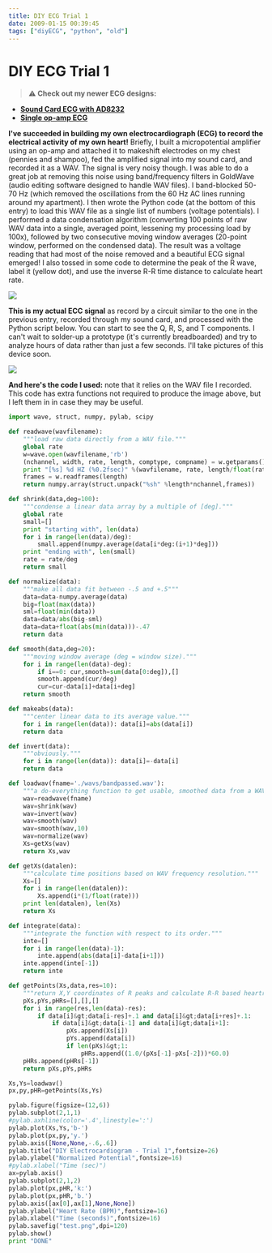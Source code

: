 ```yaml
---
title: DIY ECG Trial 1
date: 2009-01-15 00:39:45
tags: ["diyECG", "python", "old"]
---
```


# DIY ECG Trial 1

> **⚠️ Check out my newer ECG designs:** 
* [**Sound Card ECG with AD8232**](https://swharden.com/blog/2019-03-15-sound-card-ecg-with-ad8232/)
* [**Single op-amp ECG**](https://swharden.com/blog/2016-08-08-diy-ecg-with-1-op-amp/)

__I've succeeded in building my own electrocardiograph (ECG) to record the electrical activity of my own heart!__ Briefly, I built a micropotential amplifier using an op-amp and attached it to makeshift electrodes on my chest (pennies and shampoo), fed the amplified signal into my sound card, and recorded it as a WAV. The signal is very noisy though. I was able to do a great job at removing this noise using band/frequency filters in GoldWave (audio editing software designed to handle WAV files). I band-blocked 50-70 Hz (which removed the oscillations from the 60 Hz AC lines running around my apartment). I then wrote the Python code (at the bottom of this entry) to load this WAV file as a single list of numbers (voltage potentials). I performed a data condensation algorithm (converting 100 points of raw WAV data into a single, averaged point, lessening my processing load by 100x), followed by two consecutive moving window averages (20-point window, performed on the condensed data). The result was a voltage reading that had most of the noise removed and a beautiful ECG signal emerged! I also tossed in some code to determine the peak of the R wave, label it (yellow dot), and use the inverse R-R time distance to calculate heart rate.

<div class="text-center">

[![](diy_ecg2_thumb.jpg)](diy_ecg2.png)

</div>

__This is my actual ECC signal__ as record by a circuit similar to the one in the previous entry, recorded through my sound card, and processed with the Python script below. You can start to see the Q, R, S, and T components. I can't wait to solder-up a prototype (it's currently breadboarded) and try to analyze hours of data rather than just a few seconds. I'll take pictures of this device soon.

<div class="text-center">

[![](diy_ecg1_thumb.jpg)](diy_ecg1.png)

</div>

__And here's the code I used:__ note that it relies on the WAV file I recorded. This code has extra functions not required to produce the image above, but I left them in in case they may be useful.

```python
import wave, struct, numpy, pylab, scipy

def readwave(wavfilename):
    """load raw data directly from a WAV file."""
    global rate
    w=wave.open(wavfilename,'rb')
    (nchannel, width, rate, length, comptype, compname) = w.getparams()
    print "[%s] %d HZ (%0.2fsec)" %(wavfilename, rate, length/float(rate))
    frames = w.readframes(length)
    return numpy.array(struct.unpack("%sh" %length*nchannel,frames))

def shrink(data,deg=100):
    """condense a linear data array by a multiple of [deg]."""
    global rate
    small=[]
    print "starting with", len(data)
    for i in range(len(data)/deg):
        small.append(numpy.average(data[i*deg:(i+1)*deg]))
    print "ending with", len(small)
    rate = rate/deg
    return small

def normalize(data):
    """make all data fit between -.5 and +.5"""
    data=data-numpy.average(data)
    big=float(max(data))
    sml=float(min(data))
    data=data/abs(big-sml)
    data=data+float(abs(min(data)))-.47
    return data

def smooth(data,deg=20):
    """moving window average (deg = window size)."""
    for i in range(len(data)-deg):
        if i==0: cur,smooth=sum(data[0:deg]),[]
        smooth.append(cur/deg)
        cur=cur-data[i]+data[i+deg]
    return smooth

def makeabs(data):
    """center linear data to its average value."""
    for i in range(len(data)): data[i]=abs(data[i])
    return data

def invert(data):
    """obviously."""
    for i in range(len(data)): data[i]=-data[i]
    return data

def loadwav(fname='./wavs/bandpassed.wav'):
    """a do-everything function to get usable, smoothed data from a WAV."""
    wav=readwave(fname)
    wav=shrink(wav)
    wav=invert(wav)
    wav=smooth(wav)
    wav=smooth(wav,10)
    wav=normalize(wav)
    Xs=getXs(wav)
    return Xs,wav

def getXs(datalen):
    """calculate time positions based on WAV frequency resolution."""
    Xs=[]
    for i in range(len(datalen)):
        Xs.append(i*(1/float(rate)))
    print len(datalen), len(Xs)
    return Xs

def integrate(data):
    """integrate the function with respect to its order."""
    inte=[]
    for i in range(len(data)-1):
        inte.append(abs(data[i]-data[i+1]))
    inte.append(inte[-1])
    return inte

def getPoints(Xs,data,res=10):
    """return X,Y coordinates of R peaks and calculate R-R based heartrate."""
    pXs,pYs,pHRs=[],[],[]
    for i in range(res,len(data)-res):
        if data[i]&gt;data[i-res]+.1 and data[i]&gt;data[i+res]+.1:
            if data[i]&gt;data[i-1] and data[i]&gt;data[i+1]:
                pXs.append(Xs[i])
                pYs.append(data[i])
                if len(pXs)&gt;1:
                    pHRs.append((1.0/(pXs[-1]-pXs[-2]))*60.0)
    pHRs.append(pHRs[-1])
    return pXs,pYs,pHRs

Xs,Ys=loadwav()
px,py,pHR=getPoints(Xs,Ys)

pylab.figure(figsize=(12,6))
pylab.subplot(2,1,1)
#pylab.axhline(color='.4',linestyle=':')
pylab.plot(Xs,Ys,'b-')
pylab.plot(px,py,'y.')
pylab.axis([None,None,-.6,.6])
pylab.title("DIY Electrocardiogram - Trial 1",fontsize=26)
pylab.ylabel("Normalized Potential",fontsize=16)
#pylab.xlabel("Time (sec)")
ax=pylab.axis()
pylab.subplot(2,1,2)
pylab.plot(px,pHR,'k:')
pylab.plot(px,pHR,'b.')
pylab.axis([ax[0],ax[1],None,None])
pylab.ylabel("Heart Rate (BPM)",fontsize=16)
pylab.xlabel("Time (seconds)",fontsize=16)
pylab.savefig("test.png",dpi=120)
pylab.show()
print "DONE"
```

